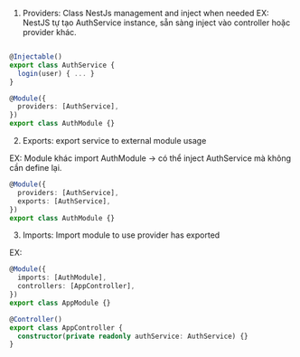 1. Providers: Class NestJs management and inject when needed
   EX: NestJS tự tạo AuthService instance, sẵn sàng inject vào controller hoặc provider khác.

```ts

@Injectable()
export class AuthService {
  login(user) { ... }
}

@Module({
  providers: [AuthService],
})
export class AuthModule {}
```

2. Exports: export service to external module usage

EX: Module khác import AuthModule → có thể inject AuthService mà không cần define lại.

```ts
@Module({
  providers: [AuthService],
  exports: [AuthService],
})
export class AuthModule {}
```

3. Imports: Import module to use provider has exported

EX:

```ts
@Module({
  imports: [AuthModule],
  controllers: [AppController],
})
export class AppModule {}

@Controller()
export class AppController {
  constructor(private readonly authService: AuthService) {}
}
```
